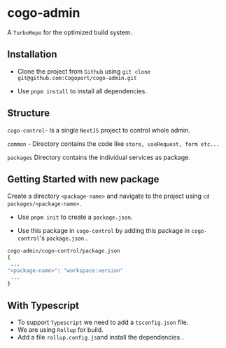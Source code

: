# cogo-admin

A `TurboRepo` for the optimized build system.

## Installation

- Clone the project from `Github` using `git clone git@github.com:Cogoport/cogo-admin.git`

- Use `pnpm install` to install all dependencies.

## Structure

`cogo-control`-  Is a single `NextJS` project to control whole admin.

`common` - Directory contains the code like `store, useRequest, form etc...`

`packages` Directory contains the individual services as package.

  

## Getting Started with new package

Create a directory `<package-name>` and navigate to the project using `cd packages/<package-name>`.

- Use `pnpm init` to create a `package.json`.

- Use this package in `cogo-control` by adding this package in `cogo-control`'s  `package.json` .
 ```sh
cogo-admin/cogo-control/package.json                                                 
 { 
  ...
 "<package-name>": "workspace:version"
  ...
 }

```

## With Typescript
- To support `Typescript` we need to add a `tsconfig.json` file.
-  We are using  `Rollup` for build.
- Add a file `rollup.config.js`and install the dependencies .